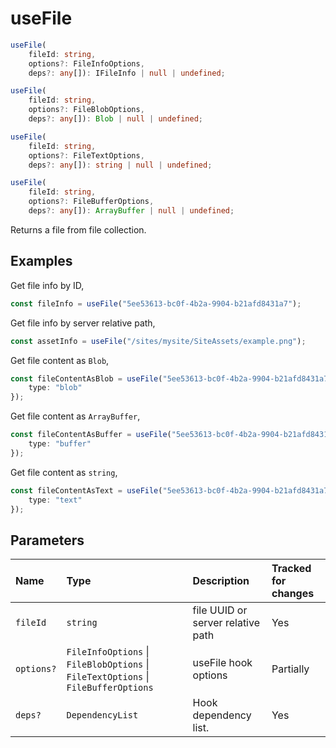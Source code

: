 # useFile

```typescript
useFile(
	fileId: string,
	options?: FileInfoOptions,
	deps?: any[]): IFileInfo | null | undefined;

useFile(
	fileId: string,
	options?: FileBlobOptions,
	deps?: any[]): Blob | null | undefined;

useFile(
	fileId: string,
	options?: FileTextOptions,
	deps?: any[]): string | null | undefined;

useFile(
	fileId: string,
	options?: FileBufferOptions,
	deps?: any[]): ArrayBuffer | null | undefined;
```

Returns a file from file collection.

## Examples

Get file info by ID,
```typescript
const fileInfo = useFile("5ee53613-bc0f-4b2a-9904-b21afd8431a7");
```

Get file info by server relative path,
```typescript
const assetInfo = useFile("/sites/mysite/SiteAssets/example.png");
```

Get file content as `Blob`,
```typescript
const fileContentAsBlob = useFile("5ee53613-bc0f-4b2a-9904-b21afd8431a7", {
	type: "blob"
});
```

Get file content as `ArrayBuffer`,
```typescript
const fileContentAsBuffer = useFile("5ee53613-bc0f-4b2a-9904-b21afd8431a7", {
	type: "buffer"
});
```

Get file content as `string`,
```typescript
const fileContentAsText = useFile("5ee53613-bc0f-4b2a-9904-b21afd8431a7", {
	type: "text"
});
```

## Parameters

| Name | Type | Description | Tracked for changes |
| :------ | :------ | :------ | :--------|
| `fileId` | `string` | file UUID or server relative path | Yes |
| `options?` | `FileInfoOptions` \| `FileBlobOptions` \| `FileTextOptions` \| `FileBufferOptions` | useFile hook options | Partially |
| `deps?` | `DependencyList` | Hook dependency list. | Yes |

